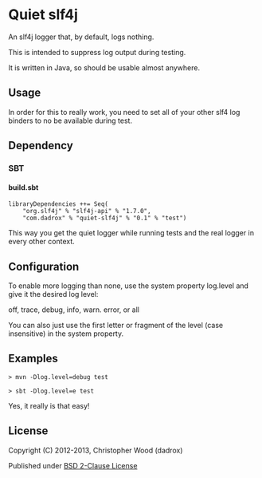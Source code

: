 # Quiet slf4j

An slf4j logger that, by default, logs nothing.

This is intended to suppress log output during testing.

It is written in Java, so should be usable almost anywhere.

## Usage

In order for this to really work, you need to set all of your other slf4 log binders to no be available during test.

## Dependency

### SBT

#### build.sbt

    libraryDependencies ++= Seq(
        "org.slf4j" % "slf4j-api" % "1.7.0",
        "com.dadrox" % "quiet-slf4j" % "0.1" % "test")

This way you get the quiet logger while running tests and the real logger in every other context.

## Configuration 

To enable more logging than none, use the system property log.level and give it the desired log level:

off, trace, debug, info, warn. error, or all

You can also just use the first letter or fragment of the level (case insensitive) in the system property.

## Examples

    > mvn -Dlog.level=debug test

    > sbt -Dlog.level=e test

Yes, it really is that easy!

## License

Copyright (C) 2012-2013, Christopher Wood (dadrox)

Published under [BSD 2-Clause License](http://opensource.org/licenses/BSD-2-Clause)

